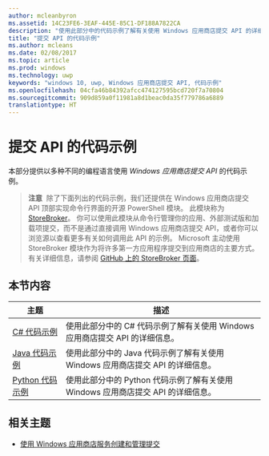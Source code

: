 ```yaml
---
author: mcleanbyron
ms.assetid: 14C23FE6-3EAF-445E-85C1-DF188A7822CA
description: "使用此部分中的代码示例了解有关使用 Windows 应用商店提交 API 的详细信息。"
title: "提交 API 的代码示例"
ms.author: mcleans
ms.date: 02/08/2017
ms.topic: article
ms.prod: windows
ms.technology: uwp
keywords: "windows 10, uwp, Windows 应用商店提交 API, 代码示例"
ms.openlocfilehash: 04cfa46b84392afcc474127595bcd720f7a70804
ms.sourcegitcommit: 909d859a0f11981a8d1beac0da35f779786a6889
translationtype: HT
---
```

# <a name="code-examples-for-the-submission-api"></a>提交 API 的代码示例

本部分提供以多种不同的编程语言使用 *Windows 应用商店提交 API* 的代码示例。

>**注意**&nbsp;&nbsp;除了下面列出的代码示例，我们还提供在 Windows 应用商店提交 API 顶部实现命令行界面的开源 PowerShell 模块。 此模块称为 [StoreBroker](https://aka.ms/storebroker)。 你可以使用此模块从命令行管理你的应用、外部测试版和加载项提交，而不是通过直接调用 Windows 应用商店提交 API，或者你可以浏览源以查看更多有关如何调用此 API 的示例。 Microsoft 主动使用 StoreBroker 模块作为将许多第一方应用程序提交到应用商店的主要方式。 有关详细信息，请参阅 [GitHub 上的 StoreBroker 页面](https://aka.ms/storebroker)。

## <a name="in-this-section"></a>本节内容

| 主题                                                                                                       | 描述                 |
|-------------------------------------------------------------------------------------------------------------|-----------------------------|
| [C# 代码示例](csharp-code-examples-for-the-windows-store-submission-api.md) | 使用此部分中的 C# 代码示例了解有关使用 Windows 应用商店提交 API 的详细信息。 |
| [Java 代码示例](java-code-examples-for-the-windows-store-submission-api.md) | 使用此部分中的 Java 代码示例了解有关使用 Windows 应用商店提交 API 的详细信息。 |
| [Python 代码示例](python-code-examples-for-the-windows-store-submission-api.md)  | 使用此部分中的 Python 代码示例了解有关使用 Windows 应用商店提交 API 的详细信息。  |

## <a name="related-topics"></a>相关主题

* [使用 Windows 应用商店服务创建和管理提交](create-and-manage-submissions-using-windows-store-services.md)
